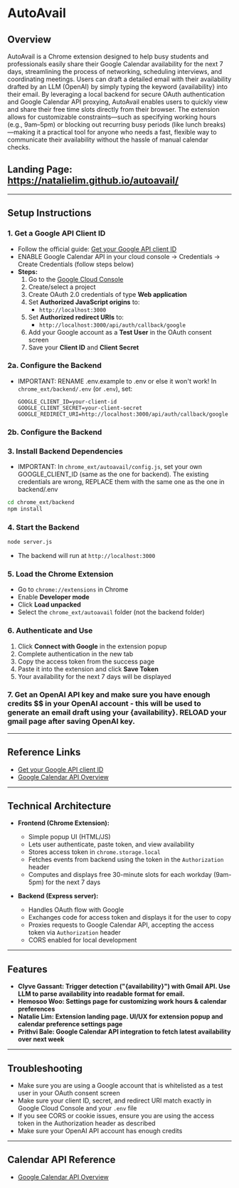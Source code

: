 # AutoAvail

## Overview
AutoAvail is a Chrome extension designed to help busy students and professionals easily share their Google Calendar availability for the next 7 days, streamlining the process of networking, scheduling interviews, and coordinating meetings. Users can draft a detailed email with their availability drafted by an LLM (OpenAI) by simply typing the keyword {availability} into their email. By leveraging a local backend for secure OAuth authentication and Google Calendar API proxying, AutoAvail enables users to quickly view and share their free time slots directly from their browser. The extension allows for customizable constraints—such as specifying working hours (e.g., 9am–5pm) or blocking out recurring busy periods (like lunch breaks)—making it a practical tool for anyone who needs a fast, flexible way to communicate their availability without the hassle of manual calendar checks.

## Landing Page: https://natalielim.github.io/autoavail/

---

## Setup Instructions

### 1. Get a Google API Client ID
- Follow the official guide: [Get your Google API client ID](https://developers.google.com/identity/gsi/web/guides/get-google-api-clientid)
- ENABLE Google Calendar API in your cloud console -> Credentials -> Create Credentials (follow steps below)
- **Steps:**
  1. Go to the [Google Cloud Console](https://console.cloud.google.com/apis/credentials)
  2. Create/select a project
  3. Create OAuth 2.0 credentials of type **Web application**
  4. Set **Authorized JavaScript origins** to:
     - `http://localhost:3000`
  5. Set **Authorized redirect URIs** to:
     - `http://localhost:3000/api/auth/callback/google`
  6. Add your Google account as a **Test User** in the OAuth consent screen
  7. Save your **Client ID** and **Client Secret**

### 2a. Configure the Backend
- IMPORTANT: RENAME .env.example to .env or else it won't work! In `chrome_ext/backend/.env` (or `.env`), set:
  ```
  GOOGLE_CLIENT_ID=your-client-id
  GOOGLE_CLIENT_SECRET=your-client-secret
  GOOGLE_REDIRECT_URI=http://localhost:3000/api/auth/callback/google
  ```
### 2b. Configure the Backend

### 3. Install Backend Dependencies
- IMPORTANT: In `chrome_ext/autoavail/config.js`, set your own GOOGLE_CLIENT_ID (same as the one for backend). The existing credentials are wrong, REPLACE them with the same one as the one in backend/.env
```sh
cd chrome_ext/backend
npm install
```

### 4. Start the Backend
```sh
node server.js
```
- The backend will run at `http://localhost:3000`

### 5. Load the Chrome Extension
- Go to `chrome://extensions` in Chrome
- Enable **Developer mode**
- Click **Load unpacked**
- Select the `chrome_ext/autoavail` folder (not the backend folder)

### 6. Authenticate and Use
1. Click **Connect with Google** in the extension popup
2. Complete authentication in the new tab
3. Copy the access token from the success page
4. Paste it into the extension and click **Save Token**
5. Your availability for the next 7 days will be displayed

### 7. Get an OpenAI API key and make sure you have enough credits $$ in your OpenAI account - this will be used to generate an email draft using your {availability}. RELOAD your gmail page after saving OpenAI key. 

---

## Reference Links
- [Get your Google API client ID](https://developers.google.com/identity/gsi/web/guides/get-google-api-clientid)
- [Google Calendar API Overview](https://developers.google.com/workspace/calendar/api/guides/overview)

---

## Technical Architecture

- **Frontend (Chrome Extension):**
  - Simple popup UI (HTML/JS)
  - Lets user authenticate, paste token, and view availability
  - Stores access token in `chrome.storage.local`
  - Fetches events from backend using the token in the `Authorization` header
  - Computes and displays free 30-minute slots for each workday (9am-5pm) for the next 7 days

- **Backend (Express server):**
  - Handles OAuth flow with Google
  - Exchanges code for access token and displays it for the user to copy
  - Proxies requests to Google Calendar API, accepting the access token via `Authorization` header
  - CORS enabled for local development

---

## Features
- **Clyve Gassant: Trigger detection ("{availability}") with Gmail API. Use LLM to parse availability into readable format for email.**
- **Hemosoo Woo: Settings page for customizing work hours & calendar preferences**
- **Natalie Lim: Extension landing page. UI/UX for extension popup and calendar preference settings page**
- **Prithvi Bale: Google Calendar API integration to fetch latest availability over next week**

---

## Troubleshooting
- Make sure you are using a Google account that is whitelisted as a test user in your OAuth consent screen
- Make sure your client ID, secret, and redirect URI match exactly in Google Cloud Console and your `.env` file
- If you see CORS or cookie issues, ensure you are using the access token in the Authorization header as described
- Make sure your OpenAI API account has enough credits

---

## Calendar API Reference
- [Google Calendar API Overview](https://developers.google.com/workspace/calendar/api/guides/overview) 
